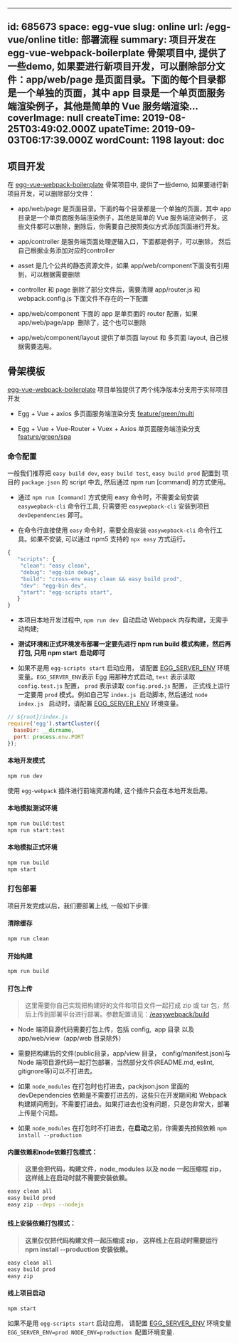 
---
id: 685673
space: egg-vue
slug: online
url: /egg-vue/online
title: 部署流程
summary: 项目开发在 egg-vue-webpack-boilerplate 骨架项目中, 提供了一些demo, 如果要进行新项目开发，可以删除部分文件：app/web/page 是页面目录。下面的每个目录都是一个单独的页面，其中 app 目录是一个单页面服务端渲染例子，其他是简单的 Vue 服务端渲染...
coverImage: null
createTime: 2019-08-25T03:49:02.000Z 
upateTime: 2019-09-03T06:17:39.000Z
wordCount: 1198
layout: doc
---

## 项目开发

在 [egg-vue-webpack-boilerplate](https://github.com/easy-team/egg-vue-webpack-boilerplate) 骨架项目中, 提供了一些demo, 如果要进行新项目开发，可以删除部分文件：

- app/web/page 是页面目录。下面的每个目录都是一个单独的页面，其中 app 目录是一个单页面服务端渲染例子，其他是简单的 Vue 服务端渲染例子， 这些文件都可以删除，删除后，你需要自己按照类似方式添加页面进行开发。

- app/controller 是服务端页面处理逻辑入口，下面都是例子，可以删除， 然后自己根据业务添加对应的controller

- asset 是几个公共的静态资源文件，如果 app/web/component下面没有引用到，可以根据需要删除

- controller 和 page 删除了部分文件后，需要清理 app/router.js 和 webpack.config.js 下面文件不存在的一下配置

- app/web/component 下面的 app 是单页面的 router 配置，如果 app/web/page/app  删除了，这个也可以删除

- app/web/component/layout 提供了单页面 layout 和 多页面 layout, 自己根据需要选用。



## 骨架模板

[egg-vue-webpack-boilerplate](https://github.com/easy-team/egg-vue-webpack-boilerplate) 项目单独提供了两个纯净版本分支用于实际项目开发

- Egg + Vue + axios 多页面服务端渲染分支 [feature/green/multi](https://github.com/hubcarl/egg-vue-webpack-boilerplate/tree/feature/green/multi)

- Egg + Vue + Vue-Router + Vuex + Axios 单页面服务端渲染分支 [feature/green/spa](https://github.com/hubcarl/egg-vue-webpack-boilerplate/tree/feature/green/spa)



### 命令配置

一般我们推荐把 `easy build dev`, `easy build test`, `easy build prod` 配置到 项目的 `package.json` 的 script 中去, 然后通过 npm run [command] 的方式使用。

- 通过 `npm run [command]` 方式使用 easy 命令时，不需要全局安装 `easywepback-cli` 命令行工具, 只需要把 `easywepback-cli` 安装到项目 `devDependencies` 即可。

- 在命令行直接使用 `easy` 命令时，需要全局安装 `easywepback-cli` 命令行工具。如果不安装, 可以通过 npm5 支持的 `npx easy` 方式运行。


```javascript
{
   "scripts": {
    "clean": "easy clean",
    "debug": "egg-bin debug",
    "build": "cross-env easy clean && easy build prod",
    "dev": "egg-bin dev",
    "start": "egg-scripts start",
   }
}
```

- 本项目本地开发过程中, `npm run dev`  自动启动 Webpack 内存构建，无需手动构建;

- **测试环境和正式环境发布部署一定要先进行 npm run build 模式构建，然后再打包, 只用 npm start  启动即可**

- 如果不是用 `egg-scripts start` 启动应用， 请配置 [EGG_SERVER_ENV](https://eggjs.org/zh-cn/basics/env.html) 环境变量。`EGG_SERVER_ENV`表示 Egg 用那种方式启动, `test` 表示读取 `config.test.js` 配置， `prod` 表示读取 `config.prod.js` 配置， 正式线上运行一定要用 `prod` 模式。例如自己写 `index.js`  启动脚本, 然后通过 `node index.js`   启动时，请配置 [EGG_SERVER_ENV](https://eggjs.org/zh-cn/basics/env.html) 环境变量。


```javascript
// ${root}/index.js
require('egg').startCluster({
  baseDir: __dirname,
  port: process.env.PORT
});
```


#### 本地开发模式

```bash
npm run dev
```

使用 `egg-webpack` 插件进行前端资源构建, 这个插件只会在本地开发启用。


#### 本地模拟测试环境

```bash
npm run build:test
npm run start:test
```


#### 本地模拟正式环境

```bash
npm run build
npm start
```


### 打包部署

项目开发完成以后，我们要部署上线, 一般如下步骤:


#### 清除缓存

```bash
npm run clean
```


#### 开始构建

```bash
npm run build
```


#### 打包上传

> 这里需要你自己实现把构建好的文件和项目文件一起打成 zip 或 tar 包，然后上传到部署平台进行部署。参数配置请见：[/easywebpack/build](/easywebpack/build)


- Node 端项目源代码需要打包上传，包括 config,  app 目录 以及app/web/view（app/web 目录除外）
- 需要把构建后的文件(public目录，app/view 目录， config/manifest.json)与 Node 端项目源代码一起打包部署，当然部分文件(README.md, eslint, gitignore等)可以不打进去。

- 如果 `node_modules` 在打包时也打进去，packjson.json 里面的 devDependencies 依赖是不需要打进去的，这些只在开发期间和 Webpack 构建期间用到，不需要打进去。如果打进去也没有问题，只是包非常大，部署上传是个问题。

- 如果 `node_modules` 在打包时不打进去，在**启动**之前，你需要先按照依赖 `npm install --production`



#### 内置依赖和node依赖打包模式：

> **这里会把代码，构建文件，node_modules 以及 node 一起压缩程 zip， 这样线上在启动时就不需要安装依赖。**


```bash
easy clean all
easy build prod
easy zip --deps --nodejs
```

##### 

#### 线上安装依赖打包模式：

> **这里仅仅把代码构建文件一起压缩成 zip， 这样线上在启动时需要运行 npm install --production 安装依赖。**


```bash
easy clean all
easy build prod
easy zip
```


#### 线上项目启动

```bash
npm start
```

如果不是用 `egg-scripts start` 启动应用， 请配置 [EGG_SERVER_ENV](https://eggjs.org/zh-cn/basics/env.html) 环境变量 `EGG_SERVER_ENV=prod NODE_ENV=production`  配置环境变量.

  